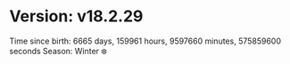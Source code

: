 # Version: v18.2.29
Time since birth: 6665 days, 159961 hours, 9597660 minutes, 575859600 seconds
Season: Winter ❄️
